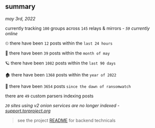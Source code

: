 
## summary
_may 3rd, 2022_

currently tracking `100` groups across `145` relays & mirrors - _`59` currently online_

⏲ there have been `12` posts within the `last 24 hours`

🦈 there have been `39` posts within the `month of may`

🪐 there have been `1082` posts within the `last 90 days`

🏚 there have been `1368` posts within the `year of 2022`

🦕 there have been `3654` posts `since the dawn of ransomwatch`

there are `49` custom parsers indexing posts

_`20` sites using v2 onion services are no longer indexed - [support.torproject.org](https://support.torproject.org/onionservices/v2-deprecation/)_

> see the project [README](https://github.com/thetanz/ransomwatch#ransomwatch--) for backend technicals
